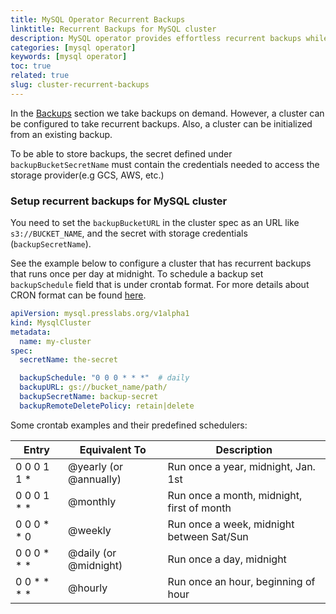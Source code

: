 ```yaml
---
title: MySQL Operator Recurrent Backups
linktitle: Recurrent Backups for MySQL cluster
description: MySQL operator provides effortless recurrent backups while keeping the cluster highly available.
categories: [mysql operator]
keywords: [mysql operator]
toc: true
related: true
slug: cluster-recurrent-backups
---
```


In the [Backups](./backups.md) section we take backups on demand. However, a cluster can be configured to take recurrent backups. Also, a cluster can be initialized from an existing backup.

To be able to store backups, the secret defined under `backupBucketSecretName` must contain the credentials needed to access the storage provider(e.g GCS, AWS, etc.)

### Setup recurrent backups for MySQL cluster

You need to set the `backupBucketURL` in the cluster spec as an URL like `s3://BUCKET_NAME`, and the secret with storage credentials (`backupSecretName`).

See the example below to configure a cluster that has recurrent backups that runs once per day at midnight. To schedule a backup set `backupSchedule` field that is under crontab format. For more details about CRON format can be found [here](https://godoc.org/github.com/robfig/cron).

``` yaml
apiVersion: mysql.presslabs.org/v1alpha1
kind: MysqlCluster
metadata:
  name: my-cluster
spec:
  secretName: the-secret

  backupSchedule: "0 0 0 * * *"  # daily
  backupURL: gs://bucket_name/path/
  backupSecretName: backup-secret
  backupRemoteDeletePolicy: retain|delete
```

Some crontab examples and their predefined schedulers:

| Entry         | Equivalent To          | Description                                |
| ------------- | -----                  | -----------                                |
| 0 0 0 1 1 *   | @yearly (or @annually) | Run once a year, midnight, Jan. 1st        |
| 0 0 0 1 * *   | @monthly               | Run once a month, midnight, first of month |
| 0 0 0 * * 0   | @weekly                | Run once a week, midnight between Sat/Sun  |
| 0 0 0 * * *   | @daily (or @midnight)  | Run once a day, midnight                   |
| 0 0 * * * *   | @hourly                | Run once an hour, beginning of hour        |
